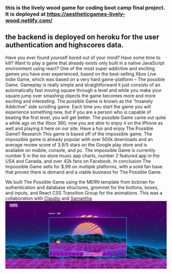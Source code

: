 ### this is the lively wood game for coding boot camp final project. It is deployed at https://aestheticgames-lively-wood.netlify.com/
## the backend is deployed on heroku for the user authentication and highscores data.

Have you ever found yourself bored out of your mind? Have some time to kill? Want to play a game that already exists only built in a native JavaScript environment using react? One of the most super addictive and exciting games you have ever experienced, based on the best-selling Xbox Live Indie Game, which was based on a very hard game-platform – The possible Game. Gameplay is really simple and straightforward it just consists of an automatically fast moving square through a level and while you make your square jump over smashing objects the game becomes more and more exciting and interesting. The possible Game is known as the “Insanely Addictive” side scrolling game. Each time you start the game you will experience something new, but if you are a person who is capable of beating the first level, you will get better. The possible Game came out quite a while ago on the Xbox 360, now you are able to enjoy it on the iPhone as well and playing it here on our site. Have a fun and enjoy The Possible Game!!
Research
This game is based off of the impossible game. The impossible game is already popular with over 500k downloads and an average review score of 3.9/5 stars on the Google play store and is available on mobile, console, and pc. The impossible Game is currently number 5 in the ios store music app charts, number 2 featured app in the USA and Canada, and over 42k fans on Facebook. In conclusion The Impossible Game sells for $.99 on multiple platforms, with a solid fan base that proves there is demand and a viable business for The Possible Game.

We built The Possible Game using the MERN template from bcbrian for authentication and database structures, grommet for the buttons, boxes, and inputs, and  React CSS Transition Group for the animations. This was a collaboration with <a href="https://github.com/Claudegarcia">Claudio</a> and <a href="https://github.com/samanthasengsouvanh">Samantha</a>
<img src="./public/images/screenshot.png">
